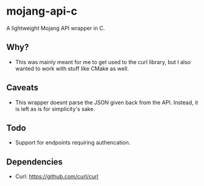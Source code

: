 # mojang-api-c
A lightweight Mojang API wrapper in C.

## Why?
* This was mainly meant for me to get used to the curl library, but I also wanted to work with stuff like CMake as well.

## Caveats
* This wrapper doesnt parse the JSON given back from the API.
Instead, it is left as is for simplicity's sake.

## Todo
* Support for endpoints requiring authencation.

## Dependencies
* Curl: https://github.com/curl/curl
